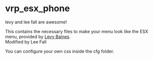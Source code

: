 # vrp_esx_phone
levy and lee fall are awesome!

This contains the necessary files to make your menu look like the ESX menu, provided by [Levy Baines](https://github.com/LevyTheChevy).  
Modified by Lee Fall
  
You can configure your own css inside the cfg folder. 